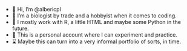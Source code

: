 - 👋 Hi, I’m @albericpl
- 👀 I’m a biologist by trade and a hobbyist when it comes to coding.
- 🌱 I mostly work with R, a little HTML and maybe some Python in the future.
- 💞️ This is a personal account where I can experiment and practice.
- ⌛ Maybe this can turn into a very informal portfolio of sorts, in time.

<!---
albericpl/albericpl is a ✨ special ✨ repository because its `README.md` (this file) appears on your GitHub profile.
You can click the Preview link to take a look at your changes.
--->
